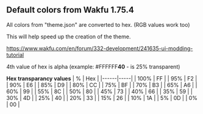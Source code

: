 ## Default colors from Wakfu 1.75.4

All colors from "theme.json" are converted to hex. (RGB values work too)

This will help speed up the creation of the theme.

https://www.wakfu.com/en/forum/332-development/241635-ui-modding-tutorial

 

4th value of hex is alpha (example: #FFFFFF**40** - is 25% transparent)

**Hex transparancy values**
| %    | Hex |
|------|-----|
| 100% | FF  |
| 95%  | F2  |
| 90%  | E6  |
| 85%  | D9  |
| 80%  | CC  |
| 75%  | BF  |
| 70%  | B3  |
| 65%  | A6  |
| 60%  | 99  |
| 55%  | 8C  |
| 50%  | 80  |
| 45%  | 73  |
| 40%  | 66  |
| 35%  | 59  |
| 30%  | 4D  |
| 25%  | 40  |
| 20%  | 33  |
| 15%  | 26  |
| 10%  | 1A  |
| 5%   | 0D  |
| 0%   | 00  |
